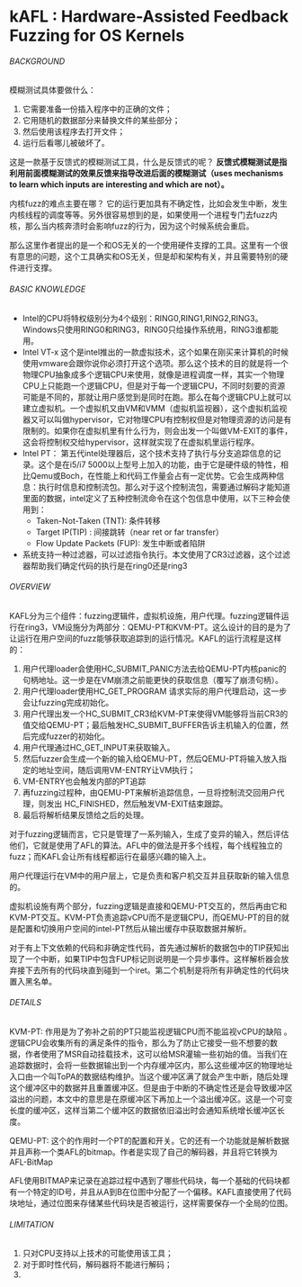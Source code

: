# kAFL : Hardware-Assisted Feedback Fuzzing for OS Kernels

###### BACKGROUND

模糊测试具体要做什么：

1. 它需要准备一份插入程序中的正确的文件；
2. 它用随机的数据部分来替换文件的某些部分；
3. 然后使用该程序去打开文件；
4. 运行后看哪儿被破坏了。

这是一款基于反馈式的模糊测试工具，什么是反馈式的呢？ **反馈式模糊测试是指利用前面模糊测试的效果反馈来指导改进后面的模糊测试（uses mechanisms to learn which inputs are interesting and which are not）。**

内核fuzz的难点主要在哪？ 它的运行更加具有不确定性，比如会发生中断，发生内核线程的调度等等。另外很容易想到的是，如果使用一个进程专门去fuzz内核，那么当内核奔溃时会影响fuzz的行为，因为这个时候系统会重启。

那么这里作者提出的是一个和OS无关的一个使用硬件支撑的工具。这里有一个很有意思的问题，这个工具确实和OS无关，但是却和架构有关，并且需要特别的硬件进行支撑。

###### BASIC KNOWLEDGE

* Intel的CPU将特权级别分为4个级别：RING0,RING1,RING2,RING3。Windows只使用RING0和RING3，RING0只给操作系统用，RING3谁都能用。
* Intel VT-x 这个是intel推出的一款虚拟技术，这个如果在刚买来计算机的时候使用vmware会跟你说你必须打开这个选项。那么这个技术的目的就是将一个物理CPU抽象成多个逻辑CPU来使用，就像是进程调度一样，其实一个物理CPU上只能跑一个逻辑CPU，但是对于每一个逻辑CPU，不同时刻要的资源可能是不同的，那就让用户感觉到是同时在跑。那么在每个逻辑CPU上就可以建立虚拟机。一个虚拟机又由VM和VMM（虚拟机监视器），这个虚拟机监视器又可以叫做hypervisor，它对物理CPU有控制权但是对物理资源的访问是有限制的。如果你在虚拟机里有什么行为，则会出发一个叫做VM-EXIT的事件，这会将控制权交给hypervisor，这样就实现了在虚拟机里运行程序。
* Intel PT： 第五代intel处理器后，这个技术支持了执行与分支追踪信息的记录。这个是在i5/i7 5000以上型号上加入的功能，由于它是硬件级的特性，相比Qemu或Boch，在性能上和代码工作量会占有一定优势。它会生成两种信息：执行时信息和控制流包。那么对于这个控制流包，需要通过解码才能知道里面的数据，intel定义了五种控制流命令在这个包信息中使用，以下三种会使用到：
  * Taken-Not-Taken (TNT):  条件转移
  * Target IP(TIP) : 间接跳转（near ret or far transfer）
  * Flow Update Packets (FUP):  发生中断或者陷阱
* 系统支持一种过滤器，可以过滤指令执行。本文使用了CR3过滤器，这个过滤器帮助我们确定代码的执行是在ring0还是ring3

###### OVERVIEW

KAFL分为三个组件：fuzzing逻辑件，虚拟机设施，用户代理。fuzzing逻辑件运行在ring3，VM设施分为两部分：QEMU-PT和KVM-PT。这么设计的目的是为了让运行在用户空间的fuzz能够获取追踪到的运行情况。KAFL的运行流程是这样的：

1. 用户代理loader会使用HC_SUBMIT_PANIC方法去给QEMU-PT内核panic的句柄地址。这一步是在VM崩溃之前能更快的获取信息（覆写了崩溃句柄）。
2. 用户代理loader使用HC_GET_PROGRAM 请求实际的用户代理启动，这一步会让fuzzing完成初始化。
3. 用户代理出发一个HC_SUBMIT_CR3给KVM-PT来使得VM能够将当前CR3的值交给QEMU-PT；最后触发HC_SUBMIT_BUFFER告诉主机输入的位置，然后完成fuzzer的初始化。
4. 用户代理通过HC_GET_INPUT来获取输入。
5. 然后fuzzer会生成一个新的输入给QEMU-PT，然后QEMU-PT将输入放入指定的地址空间，随后调用VM-ENTRY让VM执行；
6. VM-ENTRY也会触发内部的PT追踪
7. 再fuzzing过程种，由QEMU-PT来解析追踪信息，一旦将控制流交回用户代理，则发出 HC_FINISHED，然后触发VM-EXIT结束跟踪。
8. 最后将解析结果反馈给之后的处理。

对于fuzzing逻辑而言，它只是管理了一系列输入，生成了变异的输入，然后评估他们，它就是使用了AFL的算法。AFL中的做法是开多个线程，每个线程独立的fuzz；而KAFL会让所有线程都运行在最感兴趣的输入上。

用户代理运行在VM中的用户层上，它是负责和客户机交互并且获取新的输入信息的。

虚拟机设施有两个部分，fuzzing逻辑是直接和QEMU-PT交互的，然后再由它和KVM-PT交互。KVM-PT负责追踪vCPU而不是逻辑CPU，而QEMU-PT的目的就是配置和切换用户空间的intel-PT然后从输出缓存中获取数据并解析。

对于有上下文依赖的代码和非确定性代码，首先通过解析的数据包中的TIP获知出现了一个中断，如果TIP中包含FUP标记则说明是一个异步事件。这样解析器会放弃接下去所有的代码块直到碰到一个iret。第二个机制是将所有非确定性的代码块置入黑名单。

###### DETAILS

KVM-PT: 作用是为了弥补之前的PT只能监视逻辑CPU而不能监视vCPU的缺陷 。逻辑CPU会收集所有的满足条件的指令，那么为了防止它接受一些不想要的数据，作者使用了MSR自动挂载技术，这可以给MSR灌输一些初始的值。当我们在追踪数据时，会将一些数据输出到一个内存缓冲区内，那么这些缓冲区的物理地址入口由一个叫ToPA的数据结构维护。当这个缓冲区满了就会产生中断，随后处理这个缓冲区中的数据并且重置缓冲区。但是由于中断的不确定性还是会导致缓冲区溢出的问题，本文中的意思是在原缓冲区下再加上一个溢出缓冲区。这是一个可变长度的缓冲区，这样当第二个缓冲区的数据依旧溢出时会通知系统增长缓冲区长度。

QEMU-PT: 这个的作用时一个PT的配置和开关。它的还有一个功能就是解析数据并且声称一个类AFL的bitmap。作者是实现了自己的解码器，并且将它转换为AFL-BitMap

AFL使用BITMAP来记录在追踪过程中遇到了哪些代码块，每一个基础的代码块都有一个特定的ID号，并且从A到B在位图中分配了一个偏移。KAFL直接使用了代码块地址，通过位图来存储某些代码块是否被运行，这样需要保存一个全局的位图。

###### LIMITATION

1. 只对CPU支持以上技术的可能使用该工具；
2. 对于即时性代码，解码器将不能进行解码；
3. 
